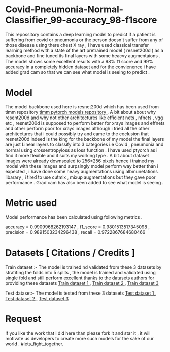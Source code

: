 # Covid-Pneumonia-Normal-Classifier_99-accuracy_98-f1score
This repossitory contains a deep learning model to predict  if a patient is suffering from covid or pneumonia or the person doesn't suffer from any of those disease using there chest X ray ,  I have used classical transfer learning method with  a state of the art pretrained model ( resnet200d ) as a backbone and fine tuned its final layers with some heacvy augmentaions . The model shows some excellent results with a 98% f1 score and 99% accuracy in a completely hidden dataset and for the convienence i have added grad cam so that we can see what model is seeing to predict . 

# Model 
The model backbone used here is resnet200d which has been used from timm repository <a href="https://github.com/rwightman/pytorch-image-models">timm pytorch models repository </a>, A bit about about why resent200d and why not other architectures like efficient nets , nfnets , vgg etc , resnet200d is supposed to perform better for xrays images and effnets and other perform poor for xrays images although i tried all the other architectures that i could possibly try and came to the coclusion that resnet200d indeed is the king for the backbone of my model the final layers are just Linear layers to classify into 3 categories i.e Covid , pneumonia and normal using crossentropyloss as loss function . I have used ptyorch as i find it more flexible and it suits my working type . A bit about dataset images were already downscaled to 256*256 pixels hence i trained my model with these images and surpsingly model perform way better than i expected , i have done some heavy augmentations using albmunetations libarary , i tired to use cutmix , mixup augmentations but they gave poor performance . Grad cam has also been added to see what model is seeing .

# Metric used 
Model performance has been calculated using following metrics .

accuracy = 0.9909968262193147 , f1_score = 0.9801513517345098 , precision = 0.9891503234296438 , recall = 0.9722867684680466

# Datasets [ Citations / Credits ]
Train dataset :- 
The model is trained nd validated from these 3 datasets by stratifing the folds into 5 splits , the model is trained and validated using single fold and still perform excellent thanks to the datasets authors for providing these datasets
<a href="https://www.kaggle.com/tawsifurrahman/covid19-radiography-database">Train dataset 1 </a> ,
<a href="https://www.kaggle.com/bachrr/covid-chest-xray">Train dataset 2 </a> , 
<a href="https://www.kaggle.com/paultimothymooney/chest-xray-pneumonia">Train dataset 3 </a>

Test dataset:-
The model is tested from these 3 datasets 
<a href="https://www.kaggle.com/nabeelsajid917/covid-19-x-ray-10000-images">Test dataset 1 </a> , 
<a href="https://www.kaggle.com/khoongweihao/covid19-xray-dataset-train-test-sets">Test dataset 2 </a> ,
<a href="https://www.kaggle.com/tawsifurrahman/covid19-radiography-database">Test dataset 3 </a>

# Request 
If you like the work that i did here than please fork it and star it , it will motivate us developers to create more such models for the sake of our world . #lets_fight_together.
